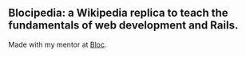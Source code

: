 ## Blocipedia: a Wikipedia replica to teach the fundamentals of web development and Rails.

Made with my mentor at [Bloc](http://bloc.io).
